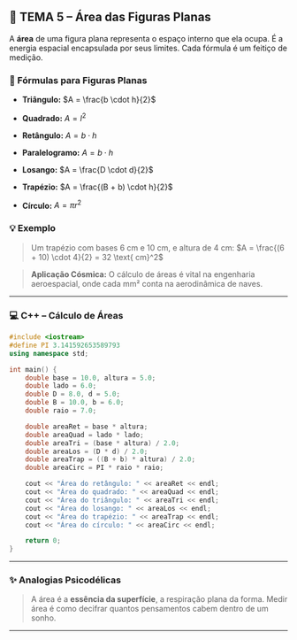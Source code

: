 ## 🔳 TEMA 5 – Área das Figuras Planas

A **área** de uma figura plana representa o espaço interno que ela ocupa. É a energia espacial encapsulada por seus limites. Cada fórmula é um feitiço de medição.

### 📐 Fórmulas para Figuras Planas

* **Triângulo:**
  $A = \frac{b \cdot h}{2}$

* **Quadrado:**
  $A = l^2$

* **Retângulo:**
  $A = b \cdot h$

* **Paralelogramo:**
  $A = b \cdot h$

* **Losango:**
  $A = \frac{D \cdot d}{2}$

* **Trapézio:**
  $A = \frac{(B + b) \cdot h}{2}$

* **Círculo:**
  $A = \pi r^2$

### 💡 Exemplo

> Um trapézio com bases 6 cm e 10 cm, e altura de 4 cm:
> $A = \frac{(6 + 10) \cdot 4}{2} = 32 \text{ cm}^2$

> **Aplicação Cósmica:** O cálculo de áreas é vital na engenharia aeroespacial, onde cada mm² conta na aerodinâmica de naves.

---

### 💻 C++ – Cálculo de Áreas

```cpp
#include <iostream>
#define PI 3.141592653589793
using namespace std;

int main() {
    double base = 10.0, altura = 5.0;
    double lado = 6.0;
    double D = 8.0, d = 5.0;
    double B = 10.0, b = 6.0;
    double raio = 7.0;

    double areaRet = base * altura;
    double areaQuad = lado * lado;
    double areaTri = (base * altura) / 2.0;
    double areaLos = (D * d) / 2.0;
    double areaTrap = ((B + b) * altura) / 2.0;
    double areaCirc = PI * raio * raio;

    cout << "Área do retângulo: " << areaRet << endl;
    cout << "Área do quadrado: " << areaQuad << endl;
    cout << "Área do triângulo: " << areaTri << endl;
    cout << "Área do losango: " << areaLos << endl;
    cout << "Área do trapézio: " << areaTrap << endl;
    cout << "Área do círculo: " << areaCirc << endl;

    return 0;
}
```

---

### ✨ Analogias Psicodélicas

> A área é a **essência da superfície**, a respiração plana da forma. Medir área é como decifrar quantos pensamentos cabem dentro de um sonho.

---
